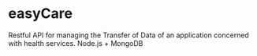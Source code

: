 # easyCare
 Restful API  for  managing the Transfer of Data of an application concerned with health services.
 Node.js + 
 MongoDB
